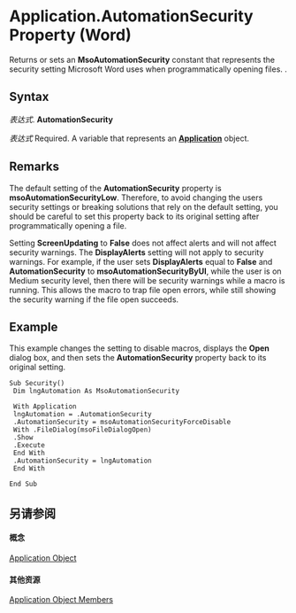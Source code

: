 
# Application.AutomationSecurity Property (Word)

Returns or sets an  **MsoAutomationSecurity** constant that represents the security setting Microsoft Word uses when programmatically opening files. .


## Syntax

 _表达式_. **AutomationSecurity**

 _表达式_ Required. A variable that represents an **[Application](d1cf6f8f-4e88-bf01-93b4-90a83f79cb44.md)** object.


## Remarks

The default setting of the  **AutomationSecurity** property is **msoAutomationSecurityLow**. Therefore, to avoid changing the users security settings or breaking solutions that rely on the default setting, you should be careful to set this property back to its original setting after programmatically opening a file.

Setting  **ScreenUpdating** to **False** does not affect alerts and will not affect security warnings. The **DisplayAlerts** setting will not apply to security warnings. For example, if the user sets **DisplayAlerts** equal to **False** and **AutomationSecurity** to **msoAutomationSecurityByUI**, while the user is on Medium security level, then there will be security warnings while a macro is running. This allows the macro to trap file open errors, while still showing the security warning if the file open succeeds.


## Example

This example changes the setting to disable macros, displays the  **Open** dialog box, and then sets the **AutomationSecurity** property back to its original setting.


```
Sub Security() 
 Dim lngAutomation As MsoAutomationSecurity 
 
 With Application 
 lngAutomation = .AutomationSecurity 
 .AutomationSecurity = msoAutomationSecurityForceDisable 
 With .FileDialog(msoFileDialogOpen) 
 .Show 
 .Execute 
 End With 
 .AutomationSecurity = lngAutomation 
 End With 
 
End Sub
```


## 另请参阅


#### 概念


[Application Object](d1cf6f8f-4e88-bf01-93b4-90a83f79cb44.md)
#### 其他资源


[Application Object Members](http://msdn.microsoft.com/library/71669f1e-65f1-b0f1-b67d-355dfdbebe50%28Office.15%29.aspx)